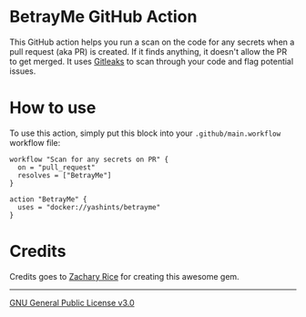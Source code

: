 # BetrayMe GitHub Action

This GitHub action helps you run a scan on the code for any secrets when a pull request (aka PR) is created. If it finds anything, it doesn't allow the PR to get merged. It uses [Gitleaks](https://github.com/zricethezav/gitleaks) to scan through your code and flag potential issues. 

# How to use

To use this action, simply put this block into your `.github/main.workflow` workflow file:

```
workflow "Scan for any secrets on PR" {
  on = "pull_request"
  resolves = ["BetrayMe"]
}

action "BetrayMe" {
  uses = "docker://yashints/betrayme"
}

```

# Credits

Credits goes to [Zachary Rice](https://github.com/zricethezav/gitleaks) for creating this awesome gem.

----

[GNU General Public License v3.0](LICENSE)